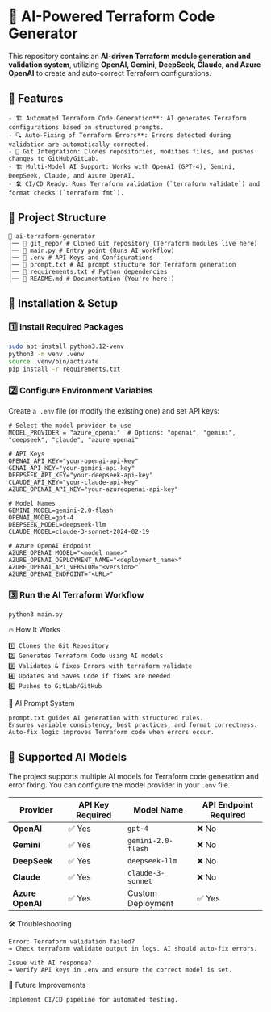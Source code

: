 # 🚀 AI-Powered Terraform Code Generator

This repository contains an **AI-driven Terraform module generation and validation system**, utilizing **OpenAI, Gemini, DeepSeek, Claude, and Azure OpenAI** to create and auto-correct Terraform configurations.

## 📌 Features
```
- 🏗 Automated Terraform Code Generation**: AI generates Terraform configurations based on structured prompts.
- 🔍 Auto-Fixing of Terraform Errors**: Errors detected during validation are automatically corrected.
- 🔄 Git Integration: Clones repositories, modifies files, and pushes changes to GitHub/GitLab.
- 🏗 Multi-Model AI Support: Works with OpenAI (GPT-4), Gemini, DeepSeek, Claude, and Azure OpenAI.
- 🛠 CI/CD Ready: Runs Terraform validation (`terraform validate`) and format checks (`terraform fmt`).
```
## 📂 Project Structure
```
📂 ai-terraform-generator 
│── 📂 git_repo/ # Cloned Git repository (Terraform modules live here) 
│── 📄 main.py # Entry point (Runs AI workflow) 
│── 📄 .env # API Keys and Configurations 
│── 📄 prompt.txt # AI prompt structure for Terraform generation 
│── 📄 requirements.txt # Python dependencies 
│── 📄 README.md # Documentation (You're here!)
```

## 🔧 Installation & Setup

### 1️⃣ Install Required Packages
```sh
sudo apt install python3.12-venv
python3 -m venv .venv
source .venv/bin/activate
pip install -r requirements.txt
```
### 2️⃣ Configure Environment Variables
Create `a .env` file (or modify the existing one) and set API keys:
```
# Select the model provider to use
MODEL_PROVIDER = "azure_openai"  # Options: "openai", "gemini", "deepseek", "claude", "azure_openai"

# API Keys
OPENAI_API_KEY="your-openai-api-key"
GENAI_API_KEY="your-gemini-api-key"
DEEPSEEK_API_KEY="your-deepseek-api-key"
CLAUDE_API_KEY="your-claude-api-key"
AZURE_OPENAI_API_KEY="your-azureopenai-api-key"

# Model Names
GEMINI_MODEL=gemini-2.0-flash
OPENAI_MODEL=gpt-4
DEEPSEEK_MODEL=deepseek-llm
CLAUDE_MODEL=claude-3-sonnet-2024-02-19

# Azure OpenAI Endpoint
AZURE_OPENAI_MODEL="<model_name>"
AZURE_OPENAI_DEPLOYMENT_NAME="<deployment_name>"
AZURE_OPENAI_API_VERSION="<version>"
AZURE_OPENAI_ENDPOINT="<URL>"
```
### 3️⃣ Run the AI Terraform Workflow
```
python3 main.py
```
🔥 How It Works
```
1️⃣ Clones the Git Repository
2️⃣ Generates Terraform Code using AI models
3️⃣ Validates & Fixes Errors with terraform validate
4️⃣ Updates and Saves Code if fixes are needed
5️⃣ Pushes to GitLab/GitHub
```
📜 AI Prompt System
```
prompt.txt guides AI generation with structured rules.
Ensures variable consistency, best practices, and format correctness.
Auto-fix logic improves Terraform code when errors occur.
```
## 🤖 Supported AI Models

The project supports multiple AI models for Terraform code generation and error fixing. You can configure the model provider in your `.env` file.

| Provider      | API Key Required | Model Name           | API Endpoint Required |
|--------------|----------------|----------------------|----------------------|
| **OpenAI**       | ✅ Yes         | `gpt-4`              | ❌ No  |
| **Gemini**       | ✅ Yes         | `gemini-2.0-flash`   | ❌ No  |
| **DeepSeek**     | ✅ Yes         | `deepseek-llm`       | ❌ No  |
| **Claude**       | ✅ Yes         | `claude-3-sonnet`    | ❌ No  |
| **Azure OpenAI** | ✅ Yes         | Custom Deployment    | ✅ Yes |

🛠 Troubleshooting
```
Error: Terraform validation failed?
→ Check terraform validate output in logs. AI should auto-fix errors.

Issue with AI response?
→ Verify API keys in .env and ensure the correct model is set.
```
🎯 Future Improvements
```
Implement CI/CD pipeline for automated testing.
```








